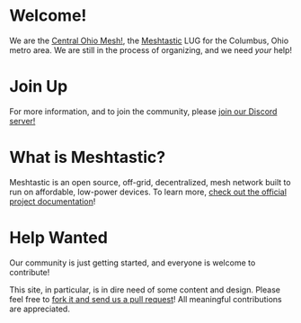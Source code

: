 # Welcome!

We are the [Central Ohio Mesh!](https://meshcolumb.us), the [Meshtastic](https://meshtastic.org/) LUG for the Columbus, Ohio metro area. We are still in the process of organizing, and we need _your_ help!

# Join Up

For more information, and to join the community, please [join our Discord server!](https://discord.com/invite/B6fuujsHJu)

# What is Meshtastic?

Meshtastic is an open source, off-grid, decentralized, mesh network built to run on affordable, low-power devices. To learn more, [check out the official project documentation](https://meshtastic.org/docs/introduction/)!

# Help Wanted

Our community is just getting started, and everyone is welcome to contribute!

This site, in particular, is in dire need of some content and design. Please feel free to [fork it and send us a pull request](https://github.com/markleybros/central-ohio-mesh-web/)! All meaningful contributions are appreciated.

